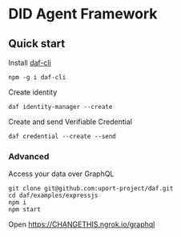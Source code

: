 # DID Agent Framework

## Quick start

Install [daf-cli](packages/daf-cli)

```
npm -g i daf-cli
```

Create identity

```
daf identity-manager --create
```

Create and send Verifiable Credential

```
daf credential --create --send
```

### Advanced

Access your data over GraphQL

```
git clone git@github.com:uport-project/daf.git
cd daf/examples/expressjs
npm i
npm start
```

Open https://CHANGETHIS.ngrok.io/graphql